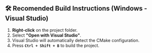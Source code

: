 ##  🛠 Recomended Build Instructions (Windows - Visual Studio)
1. **Right-click** on the project folder.
2. Select **"Open with Visual Studio"**.
3. Visual Studio will automatically detect the CMake configuration.
4. Press **`Ctrl + Shift + B`** to build the project.
